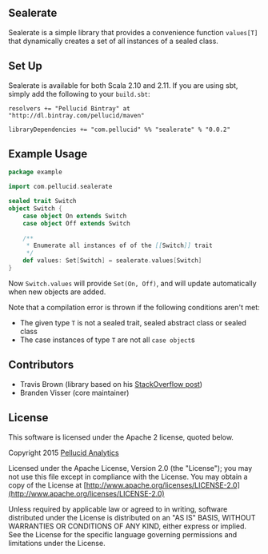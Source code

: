 
## Sealerate

Sealerate is a simple library that provides a convenience function `values[T]` that dynamically creates a set of all instances of a sealed class.

## Set Up

Sealerate is available for both Scala 2.10 and 2.11. If you are using sbt,
simply add the following to your `build.sbt`:

```
resolvers += "Pellucid Bintray" at "http://dl.bintray.com/pellucid/maven"

libraryDependencies += "com.pellucid" %% "sealerate" % "0.0.2"
```

## Example Usage

```scala
package example

import com.pellucid.sealerate

sealed trait Switch
object Switch {
    case object On extends Switch
    case object Off extends Switch
    
    /**
     * Enumerate all instances of of the [[Switch]] trait
     */
    def values: Set[Switch] = sealerate.values[Switch]
}

```

Now `Switch.values` will provide `Set(On, Off)`, and will update automatically when new objects are added.

Note that a compilation error is thrown if the following conditions aren't met:

* The given type `T` is not a sealed trait, sealed abstract class or sealed class
* The case instances of type `T` are not all `case object`s

## Contributors

* Travis Brown (library based on his [StackOverflow post](http://stackoverflow.com/a/13672520))
* Branden Visser (core maintainer)

## License

This software is licensed under the Apache 2 license, quoted below.

Copyright 2015 [Pellucid Analytics](http://www.pellucid.com/)

Licensed under the Apache License, Version 2.0 (the "License"); you may not use this file except in compliance with the License. You may obtain a copy of the License at [http://www.apache.org/licenses/LICENSE-2.0](http://www.apache.org/licenses/LICENSE-2.0)

Unless required by applicable law or agreed to in writing, software distributed under the License is distributed on an "AS IS" BASIS, WITHOUT WARRANTIES OR CONDITIONS OF ANY KIND, either express or implied. See the License for the specific language governing permissions and limitations under the License.
